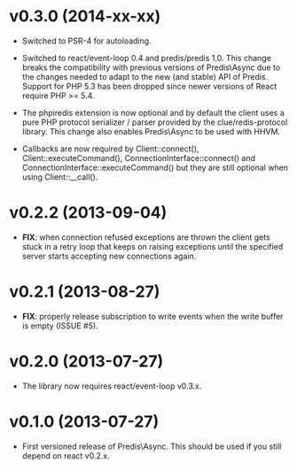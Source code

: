 v0.3.0 (2014-xx-xx)
===============================================================================

- Switched to PSR-4 for autoloading.

- Switched to react/event-loop 0.4 and predis/predis 1.0. This change breaks the
  compatibility with previous versions of Predis\Async due to the changes needed
  to adapt to the new (and stable) API of Predis. Support for PHP 5.3 has been
  dropped since newer versions of React require PHP >= 5.4.

- The phpiredis extension is now optional and by default the client uses a pure
  PHP protocol serializer / parser provided by the clue/redis-protocol library.
  This change also enables Predis\Async to be used with HHVM.

- Callbacks are now required by Client::connect(), Client::executeCommand(),
  ConnectionInterface::connect() and ConnectionInterface::executeCommand() but
  they are still optional when using Client::__call().


v0.2.2 (2013-09-04)
===============================================================================

- __FIX__: when connection refused exceptions are thrown the client gets stuck
  in a retry loop that keeps on raising exceptions until the specified server
  starts accepting new connections again.


v0.2.1 (2013-08-27)
===============================================================================

- __FIX__: properly release subscription to write events when the write buffer
  is empty (ISSUE #5).


v0.2.0 (2013-07-27)
===============================================================================

- The library now requires react/event-loop v0.3.x.


v0.1.0 (2013-07-27)
===============================================================================

- First versioned release of Predis\Async. This should be used if you still
  depend on react v0.2.x.
